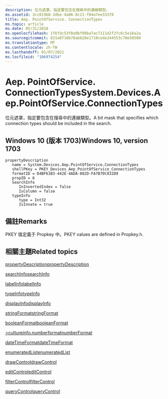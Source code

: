 ```yaml
---
description: 位元遮罩，指定要包含在搜尋中的連線類型。
ms.assetid: 3cc019b8-3dbe-4a06-8c21-f04a7ee33370
title: Aep. PointOfService. ConnectionTypes
ms.topic: article
ms.date: 05/31/2018
ms.openlocfilehash: 1f6fdc53f0a9bf09ba7ac7111d2f2fc6c5e16a2a
ms.sourcegitcommit: 831e8f3db78ab820e1710cede244553c70e50500
ms.translationtype: MT
ms.contentlocale: zh-TW
ms.lasthandoff: 01/07/2021
ms.locfileid: "106974254"
---
```

# <a name="systemdevicesaeppointofserviceconnectiontypes"></a><span data-ttu-id="51281-103">Aep. PointOfService. ConnectionTypes</span><span class="sxs-lookup"><span data-stu-id="51281-103">System.Devices.Aep.PointOfService.ConnectionTypes</span></span>

<span data-ttu-id="51281-104">位元遮罩，指定要包含在搜尋中的連線類型。</span><span class="sxs-lookup"><span data-stu-id="51281-104">A bit mask that specifies which connection types should be included in the search.</span></span>

## <a name="windows-10-version-1703"></a><span data-ttu-id="51281-105">Windows 10 (版本 1703)</span><span class="sxs-lookup"><span data-stu-id="51281-105">Windows 10, version 1703</span></span>

```
propertyDescription
   name = System.Devices.Aep.PointOfService.ConnectionTypes
   shellPKey = PKEY_Devices_Aep_PointOfService_ConnectionTypes
   formatID = D4BF61B3-442E-4ADA-882D-FA7B70C832D9
   propID = 6
   SearchInfo
      InInvertedIndex = false
      IsColumn = false
   typeInfo
      type = Int32
      IsInnate = true
```

## <a name="remarks"></a><span data-ttu-id="51281-106">備註</span><span class="sxs-lookup"><span data-stu-id="51281-106">Remarks</span></span>

<span data-ttu-id="51281-107">PKEY 值定義于 Propkey 中。</span><span class="sxs-lookup"><span data-stu-id="51281-107">PKEY values are defined in Propkey.h.</span></span>

## <a name="related-topics"></a><span data-ttu-id="51281-108">相關主題</span><span class="sxs-lookup"><span data-stu-id="51281-108">Related topics</span></span>

<dl> <dt>

[<span data-ttu-id="51281-109">propertyDescription</span><span class="sxs-lookup"><span data-stu-id="51281-109">propertyDescription</span></span>](./propdesc-schema-propertydescription.md)
</dt> <dt>

[<span data-ttu-id="51281-110">searchInfo</span><span class="sxs-lookup"><span data-stu-id="51281-110">searchInfo</span></span>](./propdesc-schema-searchinfo.md)
</dt> <dt>

[<span data-ttu-id="51281-111">labelInfo</span><span class="sxs-lookup"><span data-stu-id="51281-111">labelInfo</span></span>](./propdesc-schema-labelinfo.md)
</dt> <dt>

[<span data-ttu-id="51281-112">typeInfo</span><span class="sxs-lookup"><span data-stu-id="51281-112">typeInfo</span></span>](./propdesc-schema-typeinfo.md)
</dt> <dt>

[<span data-ttu-id="51281-113">displayInfo</span><span class="sxs-lookup"><span data-stu-id="51281-113">displayInfo</span></span>](./propdesc-schema-displayinfo.md)
</dt> <dt>

[<span data-ttu-id="51281-114">stringFormat</span><span class="sxs-lookup"><span data-stu-id="51281-114">stringFormat</span></span>](./propdesc-schema-stringformat.md)
</dt> <dt>

[<span data-ttu-id="51281-115">booleanFormat</span><span class="sxs-lookup"><span data-stu-id="51281-115">booleanFormat</span></span>](./propdesc-schema-booleanformat.md)
</dt> <dt>

[<span data-ttu-id="51281-116">>cultureinfo.numberformat</span><span class="sxs-lookup"><span data-stu-id="51281-116">numberFormat</span></span>](./propdesc-schema-numberformat.md)
</dt> <dt>

[<span data-ttu-id="51281-117">dateTimeFormat</span><span class="sxs-lookup"><span data-stu-id="51281-117">dateTimeFormat</span></span>](./propdesc-schema-datetimeformat.md)
</dt> <dt>

[<span data-ttu-id="51281-118">enumeratedList</span><span class="sxs-lookup"><span data-stu-id="51281-118">enumeratedList</span></span>](./propdesc-schema-enumeratedlist.md)
</dt> <dt>

[<span data-ttu-id="51281-119">drawControl</span><span class="sxs-lookup"><span data-stu-id="51281-119">drawControl</span></span>](./propdesc-schema-drawcontrol.md)
</dt> <dt>

[<span data-ttu-id="51281-120">editControl</span><span class="sxs-lookup"><span data-stu-id="51281-120">editControl</span></span>](./propdesc-schema-editcontrol.md)
</dt> <dt>

[<span data-ttu-id="51281-121">filterControl</span><span class="sxs-lookup"><span data-stu-id="51281-121">filterControl</span></span>](./propdesc-schema-filtercontrol.md)
</dt> <dt>

[<span data-ttu-id="51281-122">queryControl</span><span class="sxs-lookup"><span data-stu-id="51281-122">queryControl</span></span>](./propdesc-schema-querycontrol.md)
</dt> </dl>

 

 
